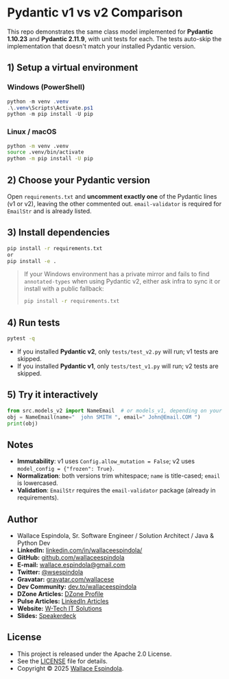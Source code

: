 # Pydantic v1 vs v2 Comparison

This repo demonstrates the same class model implemented for **Pydantic 1.10.23** and **Pydantic 2.11.9**, with unit tests for each. The tests auto-skip the implementation that doesn't match your installed Pydantic version.

## 1) Setup a virtual environment

### Windows (PowerShell)
```powershell
python -m venv .venv
.\.venv\Scripts\Activate.ps1
python -m pip install -U pip
```

### Linux / macOS
```bash
python -m venv .venv
source .venv/bin/activate
python -m pip install -U pip
```

## 2) Choose your Pydantic version
Open `requirements.txt` and **uncomment exactly one** of the Pydantic lines (v1 or v2), leaving the other commented out. `email-validator` is required for `EmailStr` and is already listed.

## 3) Install dependencies
```bash
pip install -r requirements.txt
or
pip install -e .
```

> If your Windows environment has a private mirror and fails to find `annotated-types` when using Pydantic v2, either ask infra to sync it or install with a public fallback:
>
> ```bash
> pip install -r requirements.txt
> ```

## 4) Run tests
```bash
pytest -q
```

- If you installed **Pydantic v2**, only `tests/test_v2.py` will run; v1 tests are skipped.
- If you installed **Pydantic v1**, only `tests/test_v1.py` will run; v2 tests are skipped.

## 5) Try it interactively
```python
from src.models_v2 import NameEmail  # or models_v1, depending on your installed version
obj = NameEmail(name="  john SMITH ", email=" John@Email.COM ")
print(obj)
```

## Notes
- **Immutability**: v1 uses `Config.allow_mutation = False`; v2 uses `model_config = {"frozen": True}`.
- **Normalization**: both versions trim whitespace; `name` is title-cased; `email` is lowercased.
- **Validation**: `EmailStr` requires the `email-validator` package (already in requirements).

## Author

- Wallace Espindola, Sr. Software Engineer / Solution Architect / Java & Python Dev
- **LinkedIn:** [linkedin.com/in/wallaceespindola/](https://www.linkedin.com/in/wallaceespindola/)
- **GitHub:** [github.com/wallaceespindola](https://github.com/wallaceespindola)
- **E-mail:** [wallace.espindola@gmail.com](mailto:wallace.espindola@gmail.com)
- **Twitter:** [@wsespindola](https://twitter.com/wsespindola)
- **Gravatar:** [gravatar.com/wallacese](https://gravatar.com/wallacese)
- **Dev Community:** [dev.to/wallaceespindola](https://dev.to/wallaceespindola)
- **DZone Articles:** [DZone Profile](https://dzone.com/users/1254611/wallacese.html)
- **Pulse Articles:** [LinkedIn Articles](https://www.linkedin.com/in/wallaceespindola/recent-activity/articles/)
- **Website:** [W-Tech IT Solutions](https://www.wtechitsolutions.com/)
- **Slides:** [Speakerdeck](https://speakerdeck.com/wallacese)

## License

- This project is released under the Apache 2.0 License.
- See the [LICENSE](LICENSE) file for details.
- Copyright © 2025 [Wallace Espindola](https://github.com/wallaceespindola/).
